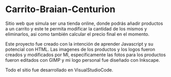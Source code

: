 # Carrito-Braian-Centurion
Sitio web que simula ser una tienda online, donde podrás añadir productos a un carrito y este te permita modificar la cantidad de los mismos y eliminarlos, asi como también calcular el precio final en el momento.

Este proyecto fue creado con la intención de aprender Javascript y su potencial con HTML.
Las imagenes de los productos y los logos fueron creados y modificados por MI, especificamente las fotos para los productos fueron editados con GIMP y mi logo personal fue diseñado con Inkscape.

Todo el sitio fue desarrollado en VisualStudioCode.
